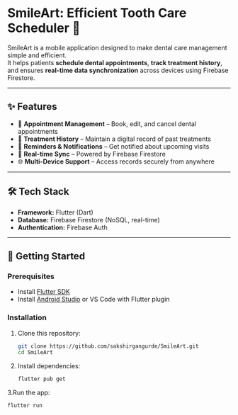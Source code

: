 # SmileArt: Efficient Tooth Care Scheduler 🦷

SmileArt is a mobile application designed to make dental care management simple and efficient.  
It helps patients **schedule dental appointments**, **track treatment history**, and ensures **real-time data synchronization** across devices using Firebase Firestore.  

---

## ✨ Features
- 📅 **Appointment Management** – Book, edit, and cancel dental appointments  
- 📝 **Treatment History** – Maintain a digital record of past treatments  
- 🔔 **Reminders & Notifications** – Get notified about upcoming visits  
- 🔄 **Real-time Sync** – Powered by Firebase Firestore  
- 🌐 **Multi-Device Support** – Access records securely from anywhere  

---

## 🛠️ Tech Stack
- **Framework:** Flutter (Dart)  
- **Database:** Firebase Firestore (NoSQL, real-time)  
- **Authentication:** Firebase Auth    

---

## 🚀 Getting Started

### Prerequisites
- Install [Flutter SDK](https://docs.flutter.dev/get-started/install)  
- Install [Android Studio](https://developer.android.com/studio) or VS Code with Flutter plugin  

### Installation
1. Clone this repository:
   ```bash
   git clone https://github.com/sakshirgangurde/SmileArt.git
   cd SmileArt
2. Install dependencies:
   ```bash
   flutter pub get
3.Run the app:
   ```bash
   flutter run
